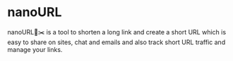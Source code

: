 # nanoURL

nanoURL🔗✂️ is a tool to shorten a long link and create a short URL which is easy to share on sites, chat and emails and also track short URL traffic and manage your links.
